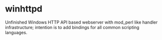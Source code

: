 winhttpd
========

Unfinished Windows HTTP API based webserver with mod_perl like handler infrastructure; intention is to add bindings for all common scripting languages.
